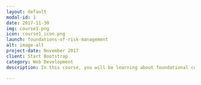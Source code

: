 ```yaml
---
layout: default
modal-id: 1
date: 2017-11-30
img: course1.png
icon: course1_icon.png
launch: foundations-of-risk-management
alt: image-alt
project-date: November 2017
client: Start Bootstrap
category: Web Development
description: In this course, you will be learning about foundational concepts of risk management and how risk management can add value to an organization. Let's build solid foundations as we start this FRM journey!

---
```

